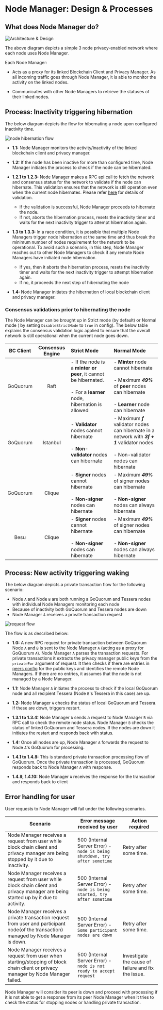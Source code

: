 # Node Manager: Design & Processes

## What does Node Manager do?

![Architecture & Design](images/node-manager-arch.jpg)

The above diagram depicts a simple 3 node privacy-enabled network where each node uses Node Manager.

Each Node Manager:

* Acts as a proxy for its linked Blockchain Client and Privacy Manager.  As all incoming traffic goes through Node Manager, it is able to monitor the activity on the linked nodes. 
  
* Communicates with other Node Managers to retrieve the statuses of their linked nodes.

## Process: Inactivity triggering hibernation

The below diagram depicts the flow for hibernating a node upon configured inactivity time.

![node hibernation flow](images/node-hibernation-flow.jpg)

* **1.1:** Node Manager monitors the activity/inactivity of the linked blockchain client and privacy manager.

* **1.2:** If the node has been inactive for more than configured time, Node Manager initiates the process to check if the node can be hibernated.

* **1.2.1 to 1.2.3:** Node Manager makes a RPC api call to fetch the network and consensus status for the network to validate if the node can hibernate. This validation ensures that the network is still operation even when the current node hibernates. Please refer [here](./Design.md#consensus-validations-prior-to-hibernating-the-node) for details of validation.
  * If the validation is successful, Node Manager proceeds to hibernate the node.
  * If not, aborts the hibernation process, resets the inactivity timer and waits for the next inactivity trigger to attempt hibernation again.

* **1.3 to 1.3.3:** In a race condition, it is possible that multiple Node Managers trigger node hibernation at the same time and thus break the minimum number of nodes requirement for the network to be operational. To avoid such a scenario, in this step, Node Manager reaches out to other Node Managers to check if any remote Node Managers have initiated node hibernation.
  * If yes, then it aborts the hibernation process, resets the inactivity timer and waits for the next inactivity trigger to attempt hibernation again.
  * If no, it proceeds the next step of hibernating the node

* **1.4:** Node Manager initiates the hibernation of local blockchain client and privacy manager.

### Consensus validations prior to hibernating the node
The Node Manager can be brought up in Strict mode (by default) or Normal mode ( by setting `DisableStrictMode` to `true` in config). The below table explains the consensus validation logic applied to ensure that the overall network is still operational when the current node goes down.

| BC Client | Consensus Engine | Strict Mode | Normal Mode |
| :---: | :---: | :--- | :--- |
| GoQuorum | Raft | - If the node is a **minter or peer**, it cannot be hibernated. <br /> <br /> - For a **learner** node, hibernation is allowed | - **Minter** node cannot hibernate <br /> <br /> - Maximum ***49%*** of **peer** nodes can hibernate <br /> <br />- **Learner** node can hibernate
| GoQuorum | Istanbul | - **Validator** nodes cannot hibernate <br /> <br /> - **Non-validator** nodes can hibernate | - Maximum ***f*** validator nodes can hibernate in a network with ***3f + 1*** validator nodes <br /> <br /> - Non-validator nodes can hibernate
| GoQuorum | Clique | - **Signer** nodes cannot hibernate <br /> <br /> - **Non-signer** nodes can hibernate | - Maximum ***49%*** of signer nodes can hibernate <br /> <br /> - **Non-signer** nodes can always hibernate
| Besu | Clique | - **Signer** nodes cannot hibernate <br /> <br /> - **Non-signer** nodes can hibernate | - Maximum ***49%*** of signer nodes can hibernate <br /> <br /> - **Non-signer** nodes can always hibernate

## Process: New activity triggering waking

The below diagram depicts a private transaction flow for the following scenario:
* Node `A` and Node `B` are both running a GoQuorum and Tessera nodes with individual Node Managers monitoring each node
* Because of inactivity both GoQuorum and Tessera nodes are down
* Node Manager `A` receives a private transaction request 

![request flow](images/node-manager-flow.jpg)

The flow is as described below:

* **1.0:** A new RPC request for private transaction between GoQuorum Node `A` and `B` is sent to the Node Manager `A` (acting as a proxy for GoQuorum `A`). Node Manager `A` parses the transaction requests. For private transactions it extracts the privacy manager public keys from the `privateFor` argument of request. It then checks if there are entries in  [peers config](./CONFIG.md#Peers-config-file) for the public keys and identifies the remote Node Managers. If there are no entries, it assumes that the node is not managed by a Node Manager.

*  **1.1:** Node Manager `A` initiates the process to check if the local GoQuorum node and all recipient Tessera (Node `B`'s Tessera in this case) are up. 

* **1.2:** Node Manager `A` checks the status of local GoQuorum and Tessera. If these are down, triggers restart.

* **1.3.1 to 1.3.4:** Node Manager `A` sends a request to Node Manager `B` via RPC call to check the remote node status. Node Manager `B` checks the status of linked GoQuorum and Tessera nodes. If the nodes are down it initiates the restart and responds back with status.

* **1.4:** Once all nodes are up, Node Manager `A` forwards the request to Node `A`'s GoQuorum for processing.

* **1.4.1 to 1.4.8:** This is standard private transaction processing flow of GoQuorum. Once the private transaction is processed, GoQuorum responds back to Node Manager `A` with response.

* **1.4.9, 1.4.10:** Node Manager `A` receives the response for the  transaction and responds back to client

## Error handling for user
User requests to Node Manager will fail under the following scenarios.

| Scenario  | Error message received by user | Action required |
| --- | --- | --- |
| Node Manager receives a request from user while block chain client and privacy manager are being stopped by it due to inactivity. | 500 (Internal Server Error) - `node is being shutdown, try after sometime` | Retry after some time. |  
| Node Manager receives a request from user while block chain client and privacy manager are being started up by it due to activity. | 500 (Internal Server Error) - `node is being started, try after sometime` | Retry after some time. |  
| Node Manager receives a private transaction request from user and participant node(of the transaction) managed by Node Manager is down. | 500 (Internal Server Error) - `Some participant nodes are down` | Retry after some time. |  
| Node Manager receives a request from user when starting/stopping of block chain client or privacy manager by Node Manager failed. | 500 (Internal Server Error) - `node is not ready to accept request` | Investigate the cause of failure and fix the issue. |  

Node Manager will consider its peer is down and proceed with processing if it is not able to get a response from its peer Node Manager when it tries to check the status for stopping nodes or handling private transaction.
